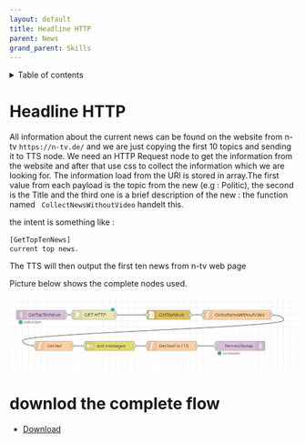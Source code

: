 ```yaml
---
layout: default
title: Headline HTTP
parent: News
grand_parent: Skills
---
```


<details close markdown="block">
  <summary>
    Table of contents
  </summary>
  {: .text-delta }
1. TOC
{:toc}
</details>

# Headline HTTP
All information about the current news can be found on the website from n-tv `https://n-tv.de/` and we are just copying the first 10 topics and sending it to  TTS node.
We need an HTTP Request node to get the information from the website and after that use css to collect the information which we are looking for.
The information load from the URl is stored in array.The first value from each payload is the topic from the new (e.g : Politic), the second is the Title and the third one is a brief description of the new : the function named ` CollectNewsWithoutVideo` handelt this.
 
the intent is something like :

```
[GetTopTenNews]
current top news.

```
The TTS will then output the first ten news from n-tv web page 

Picture below shows the complete nodes used.

![Exchange rate](../../../assets/getTopTenNews.png)

# downlod the complete flow
- [Download](https://github.com/th-koeln-intia/ip-sprachassistent-team4/blob/master/flows/headlines_german_http_req.json)
